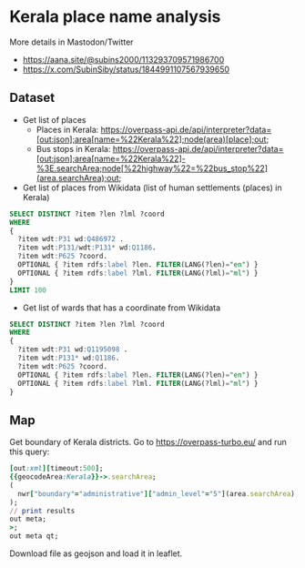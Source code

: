 # Kerala place name analysis

More details in Mastodon/Twitter
* https://aana.site/@subins2000/113293709571986700
* https://x.com/SubinSiby/status/1844991107567939650

## Dataset

* Get list of places
  * Places in Kerala: https://overpass-api.de/api/interpreter?data=[out:json];area[name=%22Kerala%22];node(area)[place];out;
  * Bus stops in Kerala: https://overpass-api.de/api/interpreter?data=[out:json];area[name=%22Kerala%22]-%3E.searchArea;node[%22highway%22=%22bus_stop%22](area.searchArea);out;
* Get list of places from Wikidata (list of human settlements (places) in Kerala)

```sql
SELECT DISTINCT ?item ?len ?lml ?coord
WHERE
{
  ?item wdt:P31 wd:Q486972 .
  ?item wdt:P131/wdt:P131* wd:Q1186.
  ?item wdt:P625 ?coord.
  OPTIONAL { ?item rdfs:label ?len. FILTER(LANG(?len)="en") }
  OPTIONAL { ?item rdfs:label ?lml. FILTER(LANG(?lml)="ml") }
}
LIMIT 100
```
* Get list of wards that has a coordinate from Wikidata

```sql
SELECT DISTINCT ?item ?len ?lml ?coord
WHERE
{
  ?item wdt:P31 wd:Q1195098 .
  ?item wdt:P131* wd:Q1186.
  ?item wdt:P625 ?coord.
  OPTIONAL { ?item rdfs:label ?len. FILTER(LANG(?len)="en") }
  OPTIONAL { ?item rdfs:label ?lml. FILTER(LANG(?lml)="ml") }
}
```

## Map

Get boundary of Kerala districts. Go to https://overpass-turbo.eu/ and run this query:

```ruby
[out:xml][timeout:500];
{{geocodeArea:Kerala}}->.searchArea;
(
  nwr["boundary"="administrative"]["admin_level"="5"](area.searchArea);
);
// print results
out meta;
>;
out meta qt;
```

Download file as geojson and load it in leaflet.
